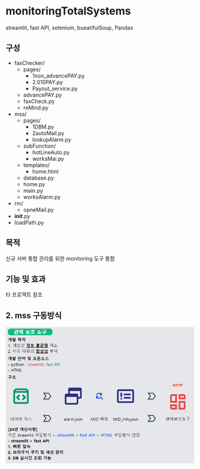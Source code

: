 # monitoringTotalSystems
streamlit, fast API, selenium, bueatifulSoup, Pandas

## 구성
* faxChecker/
  * pages/
    * 1non_advancePAY.py
    * 2.010PAY.py
    * Payout_service.py
  * advancePAY.py
  * faxCheck.py
  * reMind.py
* mss/
  * pages/
    * 1DBM.py
    * 2autoMail.py
    * lookupAlarm.py
  * subFunction/
    * hotLineAuto.py
    * worksMai.py
  * templates/
    * home.html
  * database.py
  * home.py
  * main.py
  * worksAlarm.py
* rm/
  * opneMail.py
* __init__.py
* loadPath.py

## 목적
신규 서버 통합 관리를 위한 monitoring 도구 통합

## 기능 및 효과
타 프로젝트 참조

## 2. mss 구동방식

![MSS 시스템 구동](https://github.com/sq1533/monitoringTotalSystems/blob/main/image.png)
